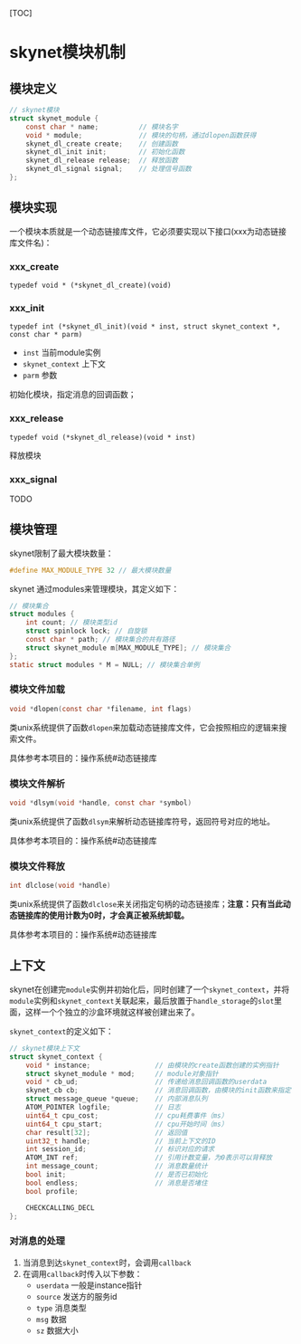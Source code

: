 

[TOC]

# skynet模块机制



## 模块定义

```c
// skynet模块
struct skynet_module {
	const char * name;			// 模块名字
	void * module;				// 模块的句柄，通过dlopen函数获得
	skynet_dl_create create;	// 创建函数
	skynet_dl_init init;		// 初始化函数
	skynet_dl_release release;	// 释放函数
	skynet_dl_signal signal;	// 处理信号函数
};
```



## 模块实现

一个模块本质就是一个动态链接库文件，它必须要实现以下接口(xxx为动态链接库文件名)：

### xxx_create

`typedef void * (*skynet_dl_create)(void) `

### xxx_init

`typedef int (*skynet_dl_init)(void * inst, struct skynet_context *, const char * parm)`

- `inst` 当前module实例
- `skynet_context` 上下文
- `parm` 参数

初始化模块，指定消息的回调函数；

### xxx_release

`typedef void (*skynet_dl_release)(void * inst)`

释放模块

### xxx_signal

TODO



## 模块管理

skynet限制了最大模块数量：

```c
#define MAX_MODULE_TYPE 32 // 最大模块数量
```

skynet 通过modules来管理模块，其定义如下：

```c
// 模块集合
struct modules {
	int count; // 模块类型id
	struct spinlock lock; // 自旋锁
	const char * path; // 模块集合的共有路径
	struct skynet_module m[MAX_MODULE_TYPE]; // 模块集合
};
static struct modules * M = NULL; // 模块集合单例
```

### 模块文件加载

```c
void *dlopen(const char *filename, int flags)
```

类unix系统提供了函数`dlopen`来加载动态链接库文件，它会按照相应的逻辑来搜索文件。

具体参考本项目的：操作系统#动态链接库

### 模块文件解析

```c
void *dlsym(void *handle, const char *symbol)
```

类unix系统提供了函数`dlsym`来解析动态链接库符号，返回符号对应的地址。

具体参考本项目的：操作系统#动态链接库

### 模块文件释放

```c
int dlclose(void *handle)
```

类unix系统提供了函数`dlclose`来关闭指定句柄的动态链接库；**注意：只有当此动态链接库的使用计数为0时，才会真正被系统卸载。**

具体参考本项目的：操作系统#动态链接库



## 上下文

skynet在创建完`module`实例并初始化后，同时创建了一个`skynet_context`，并将`module`实例和`skynet_context`关联起来，最后放置于`handle_storage`的`slot`里面，这样一个个独立的沙盒环境就这样被创建出来了。

`skynet_context`的定义如下：

```c
// skynet模块上下文
struct skynet_context {
	void * instance; 				// 由模块的create函数创建的实例指针
	struct skynet_module * mod; 	// module对象指针
	void * cb_ud;					// 传递给消息回调函数的userdata
	skynet_cb cb;					// 消息回调函数，由模块的init函数来指定
	struct message_queue *queue;	// 内部消息队列
	ATOM_POINTER logfile;			// 日志
	uint64_t cpu_cost;				// cpu耗费事件（ms）
	uint64_t cpu_start;				// cpu开始时间（ms）
	char result[32];				// 返回值
	uint32_t handle;				// 当前上下文的ID
	int session_id;					// 标识对应的请求
	ATOM_INT ref;					// 引用计数变量，为0表示可以背释放
	int message_count;				// 消息数量统计
	bool init;						// 是否已初始化
	bool endless;					// 消息是否堵住
	bool profile;

	CHECKCALLING_DECL
};
```

### 对消息的处理

1. 当消息到达`skynet_context`时，会调用`callback`
2. 在调用`callback`时传入以下参数：
   - `userdata` 一般是instance指针
   - `source` 发送方的服务id
   - `type` 消息类型
   - `msg` 数据
   - `sz` 数据大小

